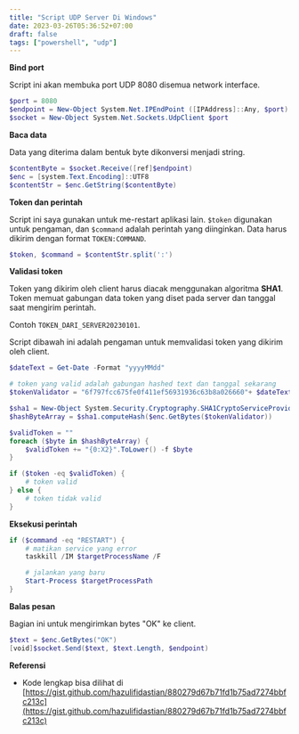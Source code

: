 ```yaml
---
title: "Script UDP Server Di Windows"
date: 2023-03-26T05:36:52+07:00
draft: false
tags: ["powershell", "udp"]
---
```


**Bind port**

Script ini akan membuka port UDP 8080 disemua network interface.

```powershell
$port = 8080
$endpoint = New-Object System.Net.IPEndPoint ([IPAddress]::Any, $port)
$socket = New-Object System.Net.Sockets.UdpClient $port
```


**Baca data**

Data yang diterima dalam bentuk byte dikonversi menjadi string.

```powershell
$contentByte = $socket.Receive([ref]$endpoint)
$enc = [system.Text.Encoding]::UTF8
$contentStr = $enc.GetString($contentByte)
```

**Token dan perintah**

Script ini saya gunakan untuk me-restart aplikasi lain. `$token` digunakan untuk pengaman, 
dan `$command` adalah perintah yang diinginkan. Data harus dikirim dengan format `TOKEN:COMMAND`. 

```powershell
$token, $command = $contentStr.split(':')
```

**Validasi token**

Token yang dikirim oleh client harus diacak menggunakan algoritma **SHA1**. Token memuat 
gabungan data token yang diset pada server dan tanggal saat mengirim perintah. 

Contoh `TOKEN_DARI_SERVER20230101`.

Script dibawah ini adalah pengaman untuk memvalidasi token yang dikirim oleh client.

```powershell
$dateText = Get-Date -Format "yyyyMMdd"

# token yang valid adalah gabungan hashed text dan tanggal sekarang
$tokenValidator = "6f797fcc675fe0f411ef56931936c63b8a026660"+ $dateText

$sha1 = New-Object System.Security.Cryptography.SHA1CryptoServiceProvider
$hashByteArray = $sha1.computeHash($enc.GetBytes($tokenValidator))

$validToken = ""
foreach ($byte in $hashByteArray) {
	$validToken += "{0:X2}".ToLower() -f $byte
}

if ($token -eq $validToken) {
	# token valid
} else {
    # token tidak valid
}
```

**Eksekusi perintah**

```powershell
if ($command -eq "RESTART") {
    # matikan service yang error
    taskkill /IM $targetProcessName /F

    # jalankan yang baru
    Start-Process $targetProcessPath
}
```

**Balas pesan**

Bagian ini untuk mengirimkan bytes "OK" ke client.

```powershell
$text = $enc.GetBytes("OK")
[void]$socket.Send($text, $text.Length, $endpoint)
```

**Referensi**

- Kode lengkap bisa dilihat di [https://gist.github.com/hazulifidastian/880279d67b71fd1b75ad7274bbfc213c](https://gist.github.com/hazulifidastian/880279d67b71fd1b75ad7274bbfc213c)